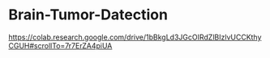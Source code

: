 # Brain-Tumor-Datection
https://colab.research.google.com/drive/1bBkgLd3JGcOIRdZlBIzlvUCCKthyCGUH#scrollTo=7r7ErZA4piUA
